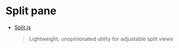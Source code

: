 # Split pane

- [Split.js](https://github.com/nathancahill/Split.js)
  > Lightweight, unopinionated utility for adjustable split views

